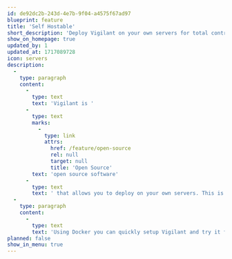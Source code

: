 ```yaml
---
id: de92dc2b-243d-4e7b-9f04-a4575f67ad97
blueprint: feature
title: 'Self Hostable'
short_description: 'Deploy Vigilant on your own servers for total control over your data.'
show_on_homepage: true
updated_by: 1
updated_at: 1717089728
icon: servers
description:
  -
    type: paragraph
    content:
      -
        type: text
        text: 'Vigilant is '
      -
        type: text
        marks:
          -
            type: link
            attrs:
              href: /feature/open-source
              rel: null
              target: null
              title: 'Open Source'
        text: 'open source software'
      -
        type: text
        text: ' that allows you to deploy on your own servers. This is great if you want to have full control over your own data.'
  -
    type: paragraph
    content:
      -
        type: text
        text: 'Using Docker you can quickly setup Vigilant and try it for yourself. '
planned: false
show_in_menu: true
---
```


